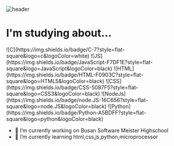

![header](https://capsule-render.vercel.app/api?type=soft&color=F9BAFD&height=250&section=header&text=Hi%20There😊&fontSize=70)


<h1>I'm studying about...</h1>
  ![C](https://img.shields.io/badge/C-7?style=flat-square&logo=c&logoColor=white)   ![JS](https://img.shields.io/badge/JavaScript-F7DF1E?style=flat-square&logo=JavaScript&logoColor=black) ![HTML](https://img.shields.io/badge/HTML-F0903C?style=flat-square&logo=HTML5&logoColor=black) ![CSS](https://img.shields.io/badge/CSS-5087F5?style=flat-square&logo=CSS3&logoColor=black) ![NodeJs](https://img.shields.io/badge/node.JS-16C656?style=flat-square&logo=node.JS&logoColor=black) ![Python](https://img.shields.io/badge/Python-A5BDFF?style=flat-square&logo=python&logoColor=black)  
  


- 🔭 I’m currently working on Busan Software Meister Highschool
- 🌱 I’m currently learning  html,css,js,python,microprocessor
